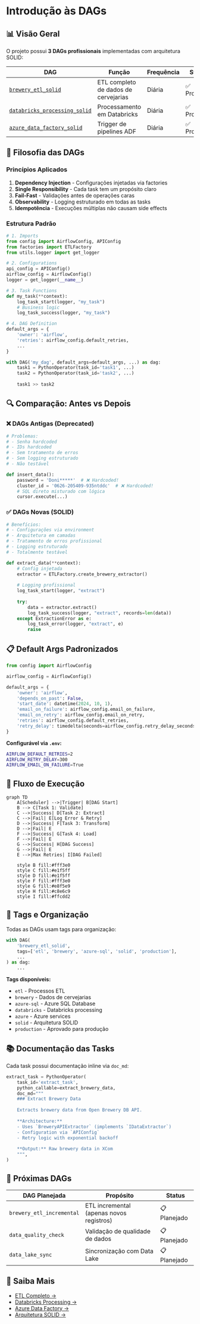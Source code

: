 # Introdução às DAGs

## 📊 Visão Geral

O projeto possui **3 DAGs profissionais** implementadas com arquitetura SOLID:

| DAG | Função | Frequência | Status |
|-----|--------|------------|--------|
| [`brewery_etl_solid`](extract-api-sql.md) | ETL completo de dados de cervejarias | Diária | ✅ Produção |
| [`databricks_processing_solid`](databricks-notebook.md) | Processamento em Databricks | Diária | ✅ Produção |
| [`azure_data_factory_solid`](azure-data-factory.md) | Trigger de pipelines ADF | Diária | ✅ Produção |

## 🎯 Filosofia das DAGs

### Princípios Aplicados

1. **Dependency Injection** - Configurações injetadas via factories
2. **Single Responsibility** - Cada task tem um propósito claro
3. **Fail-Fast** - Validações antes de operações caras
4. **Observability** - Logging estruturado em todas as tasks
5. **Idempotência** - Execuções múltiplas não causam side effects

### Estrutura Padrão

```python
# 1. Imports
from config import AirflowConfig, APIConfig
from factories import ETLFactory
from utils.logger import get_logger

# 2. Configurations
api_config = APIConfig()
airflow_config = AirflowConfig()
logger = get_logger(__name__)

# 3. Task Functions
def my_task(**context):
    log_task_start(logger, "my_task")
    # Business logic
    log_task_success(logger, "my_task")

# 4. DAG Definition
default_args = {
    'owner': 'airflow',
    'retries': airflow_config.default_retries,
    ...
}

with DAG('my_dag', default_args=default_args, ...) as dag:
    task1 = PythonOperator(task_id='task1', ...)
    task2 = PythonOperator(task_id='task2', ...)
    
    task1 >> task2
```

## 🔍 Comparação: Antes vs Depois

### ❌ DAGs Antigas (Deprecated)

```python
# Problemas:
# - Senha hardcoded
# - IDs hardcoded
# - Sem tratamento de erros
# - Sem logging estruturado
# - Não testável

def insert_data():
    password = 'Doni*****'  # ❌ Hardcoded!
    cluster_id = '0626-205409-935ntddc'  # ❌ Hardcoded!
    # SQL direto misturado com lógica
    cursor.execute(...)
```

### ✅ DAGs Novas (SOLID)

```python
# Benefícios:
# - Configurações via environment
# - Arquitetura em camadas
# - Tratamento de erros profissional
# - Logging estruturado
# - Totalmente testável

def extract_data(**context):
    # Config injetada
    extractor = ETLFactory.create_brewery_extractor()
    
    # Logging profissional
    log_task_start(logger, "extract")
    
    try:
        data = extractor.extract()
        log_task_success(logger, "extract", records=len(data))
    except ExtractionError as e:
        log_task_error(logger, "extract", e)
        raise
```

## 📋 Default Args Padronizados

```python
from config import AirflowConfig

airflow_config = AirflowConfig()

default_args = {
    'owner': 'airflow',
    'depends_on_past': False,
    'start_date': datetime(2024, 10, 1),
    'email_on_failure': airflow_config.email_on_failure,
    'email_on_retry': airflow_config.email_on_retry,
    'retries': airflow_config.default_retries,
    'retry_delay': timedelta(seconds=airflow_config.retry_delay_seconds),
}
```

**Configurável via `.env`:**
```bash
AIRFLOW_DEFAULT_RETRIES=2
AIRFLOW_RETRY_DELAY=300
AIRFLOW_EMAIL_ON_FAILURE=True
```

## 🔄 Fluxo de Execução

```mermaid
graph TD
    A[Scheduler] -->|Trigger| B[DAG Start]
    B --> C[Task 1: Validate]
    C -->|Success| D[Task 2: Extract]
    C -->|Fail| E[Log Error & Retry]
    D -->|Success| F[Task 3: Transform]
    D -->|Fail| E
    F -->|Success| G[Task 4: Load]
    F -->|Fail| E
    G -->|Success| H[DAG Success]
    G -->|Fail| E
    E -->|Max Retries| I[DAG Failed]
    
    style B fill:#fff3e0
    style C fill:#e1f5ff
    style D fill:#e1f5ff
    style F fill:#fff3e0
    style G fill:#e8f5e9
    style H fill:#c8e6c9
    style I fill:#ffcdd2
```

## 🎨 Tags e Organização

Todas as DAGs usam tags para organização:

```python
with DAG(
    'brewery_etl_solid',
    tags=['etl', 'brewery', 'azure-sql', 'solid', 'production'],
    ...
) as dag:
    ...
```

**Tags disponíveis:**
- `etl` - Processos ETL
- `brewery` - Dados de cervejarias
- `azure-sql` - Azure SQL Database
- `databricks` - Databricks processing
- `azure` - Azure services
- `solid` - Arquitetura SOLID
- `production` - Aprovado para produção

## 📚 Documentação das Tasks

Cada task possui documentação inline via `doc_md`:

```python
extract_task = PythonOperator(
    task_id='extract_task',
    python_callable=extract_brewery_data,
    doc_md="""
    ### Extract Brewery Data
    
    Extracts brewery data from Open Brewery DB API.
    
    **Architecture:**
    - Uses `BreweryAPIExtractor` (implements `IDataExtractor`)
    - Configuration via `APIConfig`
    - Retry logic with exponential backoff
    
    **Output:** Raw brewery data in XCom
    """,
)
```

## 🚀 Próximas DAGs

| DAG Planejada | Propósito | Status |
|---------------|-----------|--------|
| `brewery_etl_incremental` | ETL incremental (apenas novos registros) | 📋 Planejado |
| `data_quality_check` | Validação de qualidade de dados | 📋 Planejado |
| `data_lake_sync` | Sincronização com Data Lake | 📋 Planejado |

## 📖 Saiba Mais

- [ETL Completo →](extract-api-sql.md)
- [Databricks Processing →](databricks-notebook.md)
- [Azure Data Factory →](azure-data-factory.md)
- [Arquitetura SOLID →](../architecture/overview.md)

